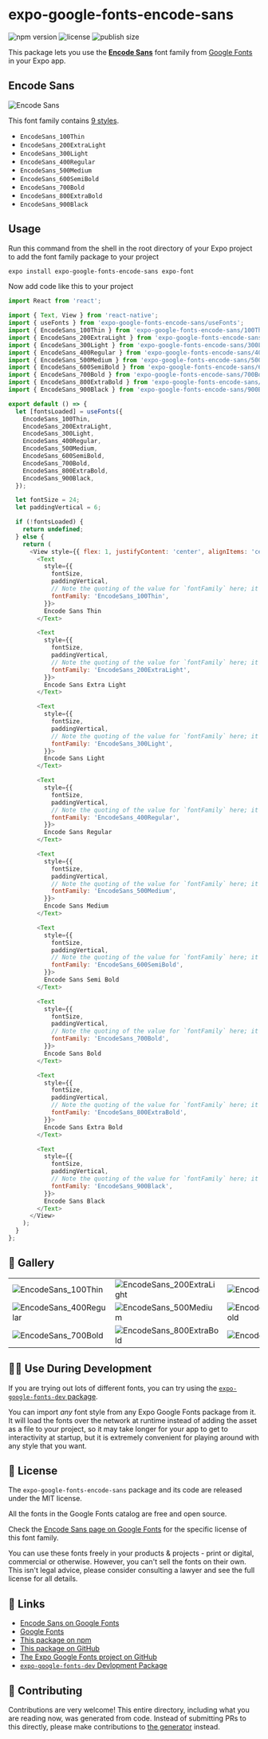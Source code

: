 # expo-google-fonts-encode-sans

![npm version](https://flat.badgen.net/npm/v/expo-google-fonts-encode-sans)
![license](https://flat.badgen.net/github/license/expo/google-fonts)
![publish size](https://flat.badgen.net/packagephobia/install/expo-google-fonts-encode-sans)

This package lets you use the [**Encode Sans**](https://fonts.google.com/specimen/Encode+Sans) font family from [Google Fonts](https://fonts.google.com/) in your Expo app.

## Encode Sans

![Encode Sans](./font-family.png)

This font family contains [9 styles](#-gallery).

- `EncodeSans_100Thin`
- `EncodeSans_200ExtraLight`
- `EncodeSans_300Light`
- `EncodeSans_400Regular`
- `EncodeSans_500Medium`
- `EncodeSans_600SemiBold`
- `EncodeSans_700Bold`
- `EncodeSans_800ExtraBold`
- `EncodeSans_900Black`

## Usage

Run this command from the shell in the root directory of your Expo project to add the font family package to your project
```sh
expo install expo-google-fonts-encode-sans expo-font
```

Now add code like this to your project
```js
import React from 'react';

import { Text, View } from 'react-native';
import { useFonts } from 'expo-google-fonts-encode-sans/useFonts';
import { EncodeSans_100Thin } from 'expo-google-fonts-encode-sans/100Thin';
import { EncodeSans_200ExtraLight } from 'expo-google-fonts-encode-sans/200ExtraLight';
import { EncodeSans_300Light } from 'expo-google-fonts-encode-sans/300Light';
import { EncodeSans_400Regular } from 'expo-google-fonts-encode-sans/400Regular';
import { EncodeSans_500Medium } from 'expo-google-fonts-encode-sans/500Medium';
import { EncodeSans_600SemiBold } from 'expo-google-fonts-encode-sans/600SemiBold';
import { EncodeSans_700Bold } from 'expo-google-fonts-encode-sans/700Bold';
import { EncodeSans_800ExtraBold } from 'expo-google-fonts-encode-sans/800ExtraBold';
import { EncodeSans_900Black } from 'expo-google-fonts-encode-sans/900Black';

export default () => {
  let [fontsLoaded] = useFonts({
    EncodeSans_100Thin,
    EncodeSans_200ExtraLight,
    EncodeSans_300Light,
    EncodeSans_400Regular,
    EncodeSans_500Medium,
    EncodeSans_600SemiBold,
    EncodeSans_700Bold,
    EncodeSans_800ExtraBold,
    EncodeSans_900Black,
  });

  let fontSize = 24;
  let paddingVertical = 6;

  if (!fontsLoaded) {
    return undefined;
  } else {
    return (
      <View style={{ flex: 1, justifyContent: 'center', alignItems: 'center' }}>
        <Text
          style={{
            fontSize,
            paddingVertical,
            // Note the quoting of the value for `fontFamily` here; it expects a string!
            fontFamily: 'EncodeSans_100Thin',
          }}>
          Encode Sans Thin
        </Text>

        <Text
          style={{
            fontSize,
            paddingVertical,
            // Note the quoting of the value for `fontFamily` here; it expects a string!
            fontFamily: 'EncodeSans_200ExtraLight',
          }}>
          Encode Sans Extra Light
        </Text>

        <Text
          style={{
            fontSize,
            paddingVertical,
            // Note the quoting of the value for `fontFamily` here; it expects a string!
            fontFamily: 'EncodeSans_300Light',
          }}>
          Encode Sans Light
        </Text>

        <Text
          style={{
            fontSize,
            paddingVertical,
            // Note the quoting of the value for `fontFamily` here; it expects a string!
            fontFamily: 'EncodeSans_400Regular',
          }}>
          Encode Sans Regular
        </Text>

        <Text
          style={{
            fontSize,
            paddingVertical,
            // Note the quoting of the value for `fontFamily` here; it expects a string!
            fontFamily: 'EncodeSans_500Medium',
          }}>
          Encode Sans Medium
        </Text>

        <Text
          style={{
            fontSize,
            paddingVertical,
            // Note the quoting of the value for `fontFamily` here; it expects a string!
            fontFamily: 'EncodeSans_600SemiBold',
          }}>
          Encode Sans Semi Bold
        </Text>

        <Text
          style={{
            fontSize,
            paddingVertical,
            // Note the quoting of the value for `fontFamily` here; it expects a string!
            fontFamily: 'EncodeSans_700Bold',
          }}>
          Encode Sans Bold
        </Text>

        <Text
          style={{
            fontSize,
            paddingVertical,
            // Note the quoting of the value for `fontFamily` here; it expects a string!
            fontFamily: 'EncodeSans_800ExtraBold',
          }}>
          Encode Sans Extra Bold
        </Text>

        <Text
          style={{
            fontSize,
            paddingVertical,
            // Note the quoting of the value for `fontFamily` here; it expects a string!
            fontFamily: 'EncodeSans_900Black',
          }}>
          Encode Sans Black
        </Text>
      </View>
    );
  }
};

```

## 🔡 Gallery


||||
|-|-|-|
|![EncodeSans_100Thin](.//100Thin/EncodeSans_100Thin.ttf.png)|![EncodeSans_200ExtraLight](.//200ExtraLight/EncodeSans_200ExtraLight.ttf.png)|![EncodeSans_300Light](.//300Light/EncodeSans_300Light.ttf.png)||
|![EncodeSans_400Regular](.//400Regular/EncodeSans_400Regular.ttf.png)|![EncodeSans_500Medium](.//500Medium/EncodeSans_500Medium.ttf.png)|![EncodeSans_600SemiBold](.//600SemiBold/EncodeSans_600SemiBold.ttf.png)||
|![EncodeSans_700Bold](.//700Bold/EncodeSans_700Bold.ttf.png)|![EncodeSans_800ExtraBold](.//800ExtraBold/EncodeSans_800ExtraBold.ttf.png)|![EncodeSans_900Black](.//900Black/EncodeSans_900Black.ttf.png)||


## 👩‍💻 Use During Development

If you are trying out lots of different fonts, you can try using the [`expo-google-fonts-dev` package](https://github.com/freeboub/google-fonts/tree/master/font-packages/dev#readme).

You can import *any* font style from any Expo Google Fonts package from it. It will load the fonts
over the network at runtime instead of adding the asset as a file to your project, so it may take longer
for your app to get to interactivity at startup, but it is extremely convenient
for playing around with any style that you want.

## 📖 License

The `expo-google-fonts-encode-sans` package and its code are released under the MIT license.

All the fonts in the Google Fonts catalog are free and open source.

Check the [Encode Sans page on Google Fonts](https://fonts.google.com/specimen/Encode+Sans) for the specific license of this font family.

You can use these fonts freely in your products & projects - print or digital, commercial or otherwise. However, you can't sell the fonts on their own. This isn't legal advice, please consider consulting a lawyer and see the full license for all details.

## 🔗 Links

- [Encode Sans on Google Fonts](https://fonts.google.com/specimen/Encode+Sans)
- [Google Fonts](https://fonts.google.com/)
- [This package on npm](https://www.npmjs.com/package/expo-google-fonts-encode-sans)
- [This package on GitHub](https://github.com/freeboub/google-fonts/tree/master/font-packages/encode-sans)
- [The Expo Google Fonts project on GitHub](https://github.com/freeboub/google-fonts)
- [`expo-google-fonts-dev` Devlopment Package](https://github.com/freeboub/google-fonts/tree/master/font-packages/dev)

## 🤝 Contributing

Contributions are very welcome! This entire directory, including what you are reading now, was generated from code. Instead of submitting PRs to this directly, please make contributions to [the generator](https://github.com/freeboub/google-fonts/tree/master/packages/generator) instead.
